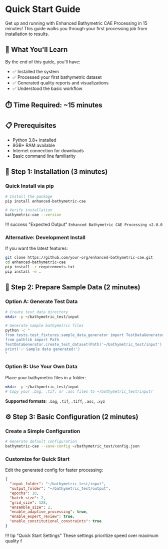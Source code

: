 # Quick Start Guide

Get up and running with Enhanced Bathymetric CAE Processing in 15 minutes! This guide walks you through your first processing job from installation to results.

## 🎯 What You'll Learn

By the end of this guide, you'll have:
- ✅ Installed the system
- ✅ Processed your first bathymetric dataset
- ✅ Generated quality reports and visualizations
- ✅ Understood the basic workflow

## ⏱️ Time Required: ~15 minutes

## 📋 Prerequisites

- Python 3.8+ installed
- 8GB+ RAM available
- Internet connection for downloads
- Basic command line familiarity

## 🚀 Step 1: Installation (3 minutes)

### Quick Install via pip

```bash
# Install the package
pip install enhanced-bathymetric-cae

# Verify installation
bathymetric-cae --version
```

!!! success "Expected Output"
    ```
    Enhanced Bathymetric CAE Processing v2.0.0
    ```

### Alternative: Development Install

If you want the latest features:

```bash
git clone https://github.com/your-org/enhanced-bathymetric-cae.git
cd enhanced-bathymetric-cae
pip install -r requirements.txt
pip install -e .
```

## 📁 Step 2: Prepare Sample Data (2 minutes)

### Option A: Generate Test Data

```bash
# Create test data directory
mkdir -p ~/bathymetric_test/input

# Generate sample bathymetric files
python -c "
from tests.test_fixtures.sample_data_generator import TestDataGenerator
from pathlib import Path
TestDataGenerator.create_test_dataset(Path('~/bathymetric_test/input').expanduser(), 3)
print('✅ Sample data generated!')
"
```

### Option B: Use Your Own Data

Place your bathymetric files in a folder:
```bash
mkdir -p ~/bathymetric_test/input
# Copy your .bag, .tif, or .asc files to ~/bathymetric_test/input/
```

**Supported formats**: `.bag`, `.tif`, `.tiff`, `.asc`, `.xyz`

## ⚙️ Step 3: Basic Configuration (2 minutes)

### Create a Simple Configuration

```bash
# Generate default configuration
bathymetric-cae --save-config ~/bathymetric_test/config.json
```

### Customize for Quick Start

Edit the generated config for faster processing:

```json
{
  "input_folder": "~/bathymetric_test/input",
  "output_folder": "~/bathymetric_test/output",
  "epochs": 10,
  "batch_size": 2,
  "grid_size": 128,
  "ensemble_size": 2,
  "enable_adaptive_processing": true,
  "enable_expert_review": true,
  "enable_constitutional_constraints": true
}
```

!!! tip "Quick Start Settings"
    These settings prioritize speed over maximum quality f